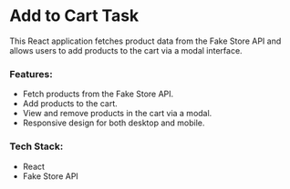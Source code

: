 # Add to Cart Task

This React application fetches product data from the Fake Store API and allows users to add products to the cart via a modal interface.

### Features:
- Fetch products from the Fake Store API.
- Add products to the cart.
- View and remove products in the cart via a modal.
- Responsive design for both desktop and mobile.

### Tech Stack:
- React
- Fake Store API
